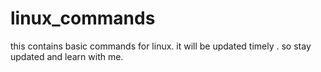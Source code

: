 # linux_commands
this contains basic commands for linux. it will be updated  timely . so stay updated and learn with me.

